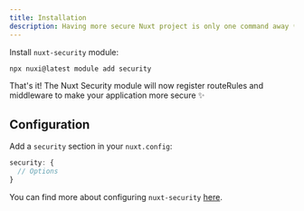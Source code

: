 ```yaml
---
title: Installation
description: Having more secure Nuxt project is only one command away ✨.
---
```




Install `nuxt-security` module:
```bash
npx nuxi@latest module add security
```

That's it! The Nuxt Security module will now register routeRules and middleware to make your application more secure ✨

## Configuration

Add a `security` section in your `nuxt.config`:

```js
security: {
  // Options
}
```

You can find more about configuring `nuxt-security` [here](/documentation/getting-started/configuration).
